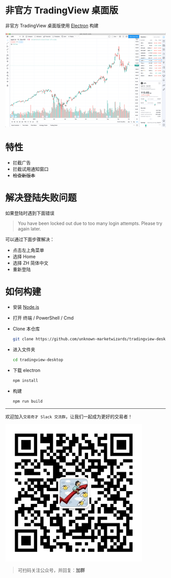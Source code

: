 # 非官方 TradingView 桌面版

非官方 TradingView 桌面版使用 [Electron](https://www.electronjs.org) 构建

![](assets/images/screenshot.png)

# 特性

* 拦截广告
* 拦截试用通知窗口
* ~~检查新版本~~

# 解决登陆失败问题

如果登陆时遇到下面错误

> You have been locked out due to too many login attempts. Please try again later.

可以通过下面步骤解决：

* 点击左上角菜单
* 选择 Home
* 选择 ZH 简体中文
* 重新登陆

# 如何构建

* 安装 [Node.js](https://nodejs.org)

* 打开 终端 / PowerShell / Cmd

* Clone 本仓库

  ```bash
  git clone https://github.com/unknown-marketwizards/tradingview-desktop.git
  ```

* 进入文件夹

  ```bash
  cd tradingview-desktop
  ```

* 下载 electron

  ```bash
  npm install
  ```

* 构建

  ```bash
  npm run build
  ```

---
欢迎加入`交易奇才 Slack 交流群`，让我们一起成为更好的交易者！

![](assets/images/qrcode.jpeg)

> 可扫码关注公众号，并回复：**加群**